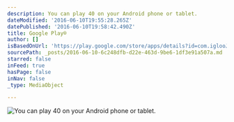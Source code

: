 ```yaml
---
description: You can play 40 on your Android phone or tablet.
dateModified: '2016-06-10T19:55:28.265Z'
datePublished: '2016-06-10T19:58:42.490Z'
title: Google Play®
author: []
isBasedOnUrl: 'https://play.google.com/store/apps/details?id=com.iglooJuan.ficto40'
sourcePath: _posts/2016-06-10-6c248dfb-d22e-463d-9be6-1df3e91a507a.md
starred: false
inFeed: true
hasPage: false
inNav: false
_type: MediaObject

---
```

![You can play 40 on your Android phone or tablet.](https://the-grid-user-content.s3-us-west-2.amazonaws.com/8a7f15aa-68ea-4f62-a8f1-9ca9bccd73b3.png)